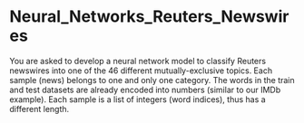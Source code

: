 # Neural_Networks_Reuters_Newswires
You are asked to develop a neural network model to classify Reuters newswires into one of the 46 different mutually-exclusive topics. Each sample (news) belongs to one and only one category. 
The words in the train and test datasets are already encoded into numbers (similar to our IMDb example). Each sample is a list of integers (word indices), thus has a different length.
